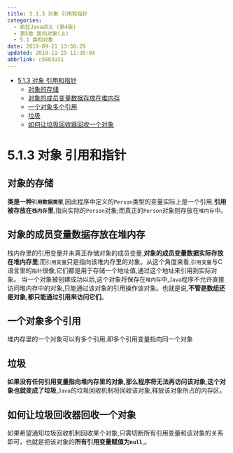 ```yaml
---
title: 5.1.3 对象 引用和指针
categories: 
  - 疯狂Java讲义 (第4版)
  - 第5章 面向对象(上)
  - 5.1 类和对象
date: 2019-09-21 13:56:29
updated: 2019-11-25 11:30:04
abbrlink: c5683a31
---
```

<div id='my_toc'>

- [5.1.3 对象 引用和指针](/JavaReadingNotes/c5683a31/#5-1-3-对象-引用和指针)
    - [对象的存储](/JavaReadingNotes/c5683a31/#对象的存储)
    - [对象的成员变量数据存放在堆内存](/JavaReadingNotes/c5683a31/#对象的成员变量数据存放在堆内存)
    - [一个对象多个引用](/JavaReadingNotes/c5683a31/#一个对象多个引用)
    - [垃圾](/JavaReadingNotes/c5683a31/#垃圾)
    - [如何让垃圾回收器回收一个对象](/JavaReadingNotes/c5683a31/#如何让垃圾回收器回收一个对象)

</div>
<!--more-->
<script>if (navigator.platform.toLowerCase() == 'win32'){document.getElementById('my_toc').style.display = 'none';}</script>

<!--end-->
<!--SSTStart-->
# 5.1.3 对象 引用和指针 #
## 对象的存储 ##
**类是一种`引用数据类型`**,因此程序中定义的`Person`类型的变量实际上是一个引用,**引用被存放在`栈内存`里**,指向实际的`Person`对象;而真正的`Person`对象则存放在`堆内存`中。
## 对象的成员变量数据存放在堆内存 ##
栈内存里的引用变量并未真正存储对象的成员变量,**对象的成员变量数据实际存放在堆内存里**;而`引用变量`只是指向该堆内存里的对象。从这个角度来看,`引用变量`与C语言里的`指针`很像,它们都是用于存储一个地址值,通过这个地址来引用到实际对象。
当一个对象被创建成功以后,这个对象将保存在`堆内存`中,`Java`程序不允许直接访问堆内存中的对象,只能通过该对象的引用操作该对象。也就是说,**不管是数组还是对象,都只能通过引用来访问它们**。
## 一个对象多个引用 ##
堆内存里的一个对象可以有多个引用,即多个引用变量指向同一个对象
## 垃圾 ##
**如果没有任何引用变量指向堆内存里的对象,那么程序将无法再访问该对象,这个对象也就变成了垃圾**,`Java`的垃圾回收机制将回收该对象,释放该对象所占的内存区。
## 如何让垃圾回收器回收一个对象 ##
如果希望通知垃圾回收机制回收某个对象,只需切断所有引用变量和该对象的关系即可，也就是把该对象的**所有引用变量赋值为`null`**,。
<!--SSTStop-->

